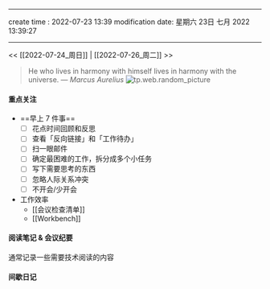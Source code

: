 
---
create time : 2022-07-23 13:39
modification date: 星期六 23日 七月 2022 13:39:27

---

<< [[2022-07-24_周日]] | [[2022-07-26_周二]] >>

> He who lives in harmony with himself lives in harmony with the universe.
> — <cite>Marcus Aurelius</cite>
![tp.web.random_picture](https://images.unsplash.com/photo-1478827387698-1527781a4887?crop=entropy&cs=tinysrgb&fit=crop&fm=jpg&h=200&ixid=MnwxfDB8MXxyYW5kb218MHx8bGFuZHNjYXBlLHdhdGVyfHx8fHx8MTY1ODU1NDc3Mw&ixlib=rb-1.2.1&q=80&utm_campaign=api-credit&utm_medium=referral&utm_source=unsplash_source&w=200)

#### 重点关注
-  ==早上 7 件事==
	- [ ] 花点时间回顾和反思
	- [ ] 查看「反向链接」和「工作待办」
	- [ ] 扫一眼邮件
	- [ ] 确定最困难的工作，拆分成多个小任务
	- [ ] 写下需要思考的东西
	- [ ] 忽略人际关系冲突
	- [ ] 不开会/少开会
- 工作效率
	- [[会议检查清单]]
	- [[Workbench]]
	
#### 阅读笔记 & 会议纪要
通常记录一些需要技术阅读的内容

#### 间歇日记

